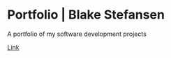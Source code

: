 # Portfolio | Blake Stefansen

A portfolio of my software development projects

<a href="https://bstefansen.github.io/Portfolio/" target="_blank">Link</a>